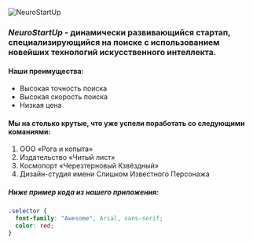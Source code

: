 ![NeuroStartUp](https://raw.githubusercontent.com/netology-ds-team/git-homeworks/main/1_self/logo.png)
### *NeuroStartUp* - динамически развивающийся стартап, специализирующийся на поиске с использованием новейших технологий искусственного интеллекта. ###

#### **Наши преимущества:** ####
* Высокая точность поиска
* Высокая скорость поиска
* Низкая цена

#### **Мы на столько крутые, что уже успели поработать со следующими команиями:** ####
1. ООО «Рога и копыта»
1. Издательство «Читый лист» 
1. Космопорт «Черезтерновый Кзвёздный» 
1. Дизайн-студия имени Слишком Известного Персонажа

##### Ниже пример кода из нашего приложения: #####

```css
.selector {
  font-family: "Awesome", Arial, sans-serif;
  color: red;
}
```
